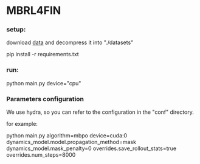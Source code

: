 # MBRL4FIN

### setup:
download [data](https://drive.google.com/file/d/18QHvs9nWj8GsZDa6-l56zr7GIBx4G-bg/view?usp=sharing) and decompress it into "./datasets"

pip install -r requirements.txt

### run:
python main.py device="cpu"    

### Parameters configuration
We use hydra, so you can refer to the configuration in the "conf" directory.

for example:

python main.py algorithm=mbpo device=cuda:0 dynamics_model.model.propagation_method=mask dynamics_model.mask_penalty=0 overrides.save_rollout_stats=true overrides.num_steps=8000
